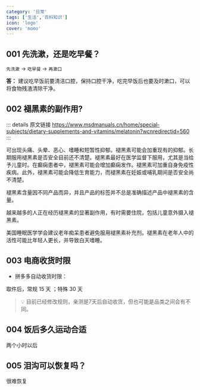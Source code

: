 ```yaml
---
category: '日常'
tags: ['生活','百科知识']
icon: 'logo'
cover: 'momo'
---
```

 

## 001 先洗漱，还是吃早餐？

`先洗漱` -> `吃早餐` ->  `再漱口`  

**答：** 建议吃早饭前要清洁口腔，保持口腔干净，吃完早饭后也要及时漱口，可以将食物残渣清除干净。


## 002 褪黑素的副作用?

::: details 原文链接
https://www.msdmanuals.cn/home/special-subjects/dietary-supplements-and-vitamins/melatonin?wcnredirectid=560
:::

可出现头痛、头晕、恶心、嗜睡和短暂性抑郁。褪黑素可能会加重现有的抑郁。长期服用褪黑素是否安全目前还不清楚。褪黑素最好在医学监督下服用，尤其是当给予儿童时。在癫痫患者中，褪黑素可能会增加癫痫发作。褪黑素可加重自身免疫性疾病。此外，褪黑素可能会降低生育能力，而褪黑素在妊娠或哺乳期间是否安全尚不清楚。  

褪黑素含量因不同产品而异，并且产品的标签并不总是准确描述产品中褪黑素的含量。  

越来越多的人正在经历褪黑素的显著副作用，有时需要住院，包括儿童意外摄入褪黑素。  

美国睡眠医学学会建议老年痴呆患者避免服用褪黑素补充剂。褪黑素在老年人中的活性可能比年轻人更长，并导致白天嗜睡。  

## 003 电商收货时限

- 拼多多自动收货时限： 

取件后，常规 15 天 ；特殊 30 天

> 💡 目前已经修改规则，亲测是7天后自动收货，但也可能是品类之间会有不同。

## 004 饭后多久运动合适

两个小时以后



## 005 泪沟可以恢复吗？


很难恢复
